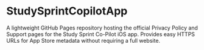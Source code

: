 # StudySprintCopilotApp
A lightweight GitHub Pages repository hosting the official Privacy Policy and Support pages for the Study Sprint Co-Pilot iOS app. Provides easy HTTPS URLs for App Store metadata without requiring a full website.
